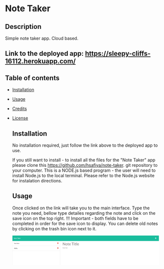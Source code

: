 # Note Taker

  ## Description
  Simple note taker app. Cloud based.
  
  ## Link to the deployed app: https://sleepy-cliffs-16112.herokuapp.com/

## Table of contents
* [Installation](#installation)
* [Usage](#usage)
* [Credits](#credits)
* [License](#licence)
  

  ## Installation
  
  No installation required, just follow the link above to the deployed app to use.
  
  If you still want to install - to install all the files for the "Note Taker" app please clone this https://github.com/hsafiya/note-taker. git repository to your computer. 
  This is a NODE.js based program - the user will need to install Node.js to the local terminal. Please refer to the Node.js website for instalation directions.

  
  ## Usage
  Once clicked on the link  will take you to the main interface. Type the note you need, bellow type detailes regarding the note and click on the save icon on the top right. !!! Important - both fields have to be completed in order for the save icon to display.
  You can delete old notes by clicking on the trash bin icon next to it.
  
  ![GitHub Logo](./img/screenshot.png)
